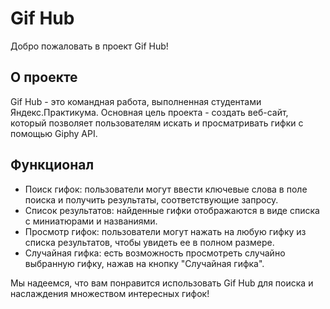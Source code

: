 # Gif Hub

Добро пожаловать в проект Gif Hub!

## О проекте

Gif Hub - это командная работа, выполненная студентами Яндекс.Практикума. Основная цель проекта - создать веб-сайт, который позволяет пользователям искать и просматривать гифки с помощью Giphy API.

## Функционал

- Поиск гифок: пользователи могут ввести ключевые слова в поле поиска и получить результаты, соответствующие запросу.
- Список результатов: найденные гифки отображаются в виде списка с миниатюрами и названиями.
- Просмотр гифок: пользователи могут нажать на любую гифку из списка результатов, чтобы увидеть ее в полном размере.
- Случайная гифка: есть возможность просмотреть случайно выбранную гифку, нажав на кнопку "Случайная гифка".

Мы надеемся, что вам понравится использовать Gif Hub для поиска и наслаждения множеством интересных гифок!
